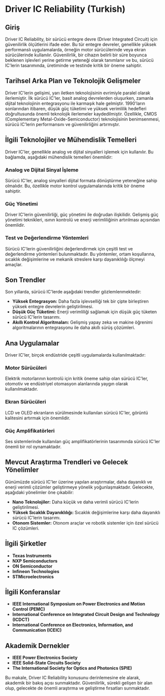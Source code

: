 # Driver IC Reliability (Turkish)

## Giriş

Driver IC Reliability, bir sürücü entegre devre (Driver Integrated Circuit) için güvenilirlik ölçütlerini ifade eder. Bu tür entegre devreler, genellikle yüksek performanslı uygulamalarda, örneğin motor sürücülerinde veya ekran sürücülerinde kullanılır. Güvenilirlik, bir cihazın belirli bir süre boyunca beklenen işlevleri yerine getirme yeteneği olarak tanımlanır ve bu, sürücü IC'lerin tasarımında, üretiminde ve testinde kritik bir öneme sahiptir.

## Tarihsel Arka Plan ve Teknolojik Gelişmeler

Driver IC'lerin gelişimi, yarı iletken teknolojisinin evrimiyle paralel olarak ilerlemiştir. İlk sürücü IC'ler, basit analog devrelerden oluşurken, zamanla dijital teknolojinin entegrasyonu ile karmaşık hale gelmiştir. 1990'ların sonlarından itibaren, düşük güç tüketimi ve yüksek verimlilik hedefleri doğrultusunda önemli teknolojik ilerlemeler kaydedilmiştir. Özellikle, CMOS (Complementary Metal-Oxide-Semiconductor) teknolojisinin benimsenmesi, sürücü IC'lerin performansını ve güvenilirliğini artırmıştır.

## İlgili Teknolojiler ve Mühendislik Temelleri

Driver IC'ler, genellikle analog ve dijital sinyalleri işlemek için kullanılır. Bu bağlamda, aşağıdaki mühendislik temelleri önemlidir:

### Analog ve Dijital Sinyal İşleme

Sürücü IC'ler, analog sinyalleri dijital formata dönüştürme yeteneğine sahip olmalıdır. Bu, özellikle motor kontrol uygulamalarında kritik bir öneme sahiptir. 

### Güç Yönetimi

Driver IC'lerin güvenilirliği, güç yönetimi ile doğrudan ilişkilidir. Gelişmiş güç yönetimi teknikleri, ısının kontrolü ve enerji verimliliğinin artırılması açısından önemlidir.

### Test ve Değerlendirme Yöntemleri

Sürücü IC'lerin güvenilirliğini değerlendirmek için çeşitli test ve değerlendirme yöntemleri bulunmaktadır. Bu yöntemler, ortam koşullarına, sıcaklık değişimlerine ve mekanik streslere karşı dayanıklılığı ölçmeyi amaçlar.

## Son Trendler

Son yıllarda, sürücü IC'lerde aşağıdaki trendler gözlemlenmektedir:

- **Yüksek Entegrasyon:** Daha fazla işlevselliği tek bir çipte birleştiren yüksek entegre devrelerin geliştirilmesi.
- **Düşük Güç Tüketimi:** Enerji verimliliği sağlamak için düşük güç tüketen sürücü IC'lerin tasarımı.
- **Akıllı Kontrol Algoritmaları:** Gelişmiş yapay zeka ve makine öğrenimi algoritmalarının entegrasyonu ile daha akıllı sürüş çözümleri.

## Ana Uygulamalar

Driver IC'ler, birçok endüstride çeşitli uygulamalarda kullanılmaktadır:

### Motor Sürücüleri

Elektrik motorlarının kontrolü için kritik öneme sahip olan sürücü IC'ler, otomotiv ve endüstriyel otomasyon alanlarında yaygın olarak kullanılmaktadır.

### Ekran Sürücüleri

LCD ve OLED ekranların sürülmesinde kullanılan sürücü IC'ler, görüntü kalitesini artırmak için önemlidir.

### Güç Amplifikatörleri

Ses sistemlerinde kullanılan güç amplifikatörlerinin tasarımında sürücü IC'ler önemli bir rol oynamaktadır.

## Mevcut Araştırma Trendleri ve Gelecek Yönelimler

Günümüzde sürücü IC'ler üzerine yapılan araştırmalar, daha dayanıklı ve enerji verimli çözümler geliştirmeye yönelik yoğunlaşmaktadır. Gelecekte, aşağıdaki yönelimler öne çıkabilir:

- **Nano Teknolojiler:** Daha küçük ve daha verimli sürücü IC'lerin geliştirilmesi.
- **Yüksek Sıcaklık Dayanıklılığı:** Sıcaklık değişimlerine karşı daha dayanıklı sürücü IC'lerin tasarımı.
- **Otonom Sistemler:** Otonom araçlar ve robotik sistemler için özel sürücü IC çözümleri.

## İlgili Şirketler

- **Texas Instruments**
- **NXP Semiconductors**
- **ON Semiconductor**
- **Infineon Technologies**
- **STMicroelectronics**

## İlgili Konferanslar

- **IEEE International Symposium on Power Electronics and Motion Control (PEMC)**
- **International Conference on Integrated Circuit Design and Technology (ICDCT)**
- **International Conference on Electronics, Information, and Communication (ICEIC)**

## Akademik Dernekler

- **IEEE Power Electronics Society**
- **IEEE Solid-State Circuits Society**
- **The International Society for Optics and Photonics (SPIE)**

Bu makale, Driver IC Reliability konusunu derinlemesine ele alarak, akademik bir bakış açısı sunmaktadır. Güvenilirlik, sürekli gelişen bir alan olup, gelecekte de önemli araştırma ve geliştirme fırsatları sunmaktadır.